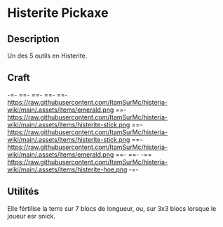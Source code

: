 # Histerite Pickaxe

## Description
Un des 5 outils en Histerite.

## Craft
-=-
 ==- 
 ==-
 ==-
  ==- https://raw.githubusercontent.com/ItamSurMc/histeria-wiki/main/.assets/items/emerald.png
 ==- https://raw.githubusercontent.com/ItamSurMc/histeria-wiki/main/.assets/items/histerite-stick.png
 ==- https://raw.githubusercontent.com/ItamSurMc/histeria-wiki/main/.assets/items/histerite-stick.png
 ==- https://raw.githubusercontent.com/ItamSurMc/histeria-wiki/main/.assets/items/emerald.png
 ==-
 ==-
 -== https://raw.githubusercontent.com/ItamSurMc/histeria-wiki/main/.assets/items/histerite-hoe.png
-=-

## Utilités
Elle fértilise la terre sur 7 blocs de longueur, ou, sur 3x3 blocs lorsque le joueur esr snick.